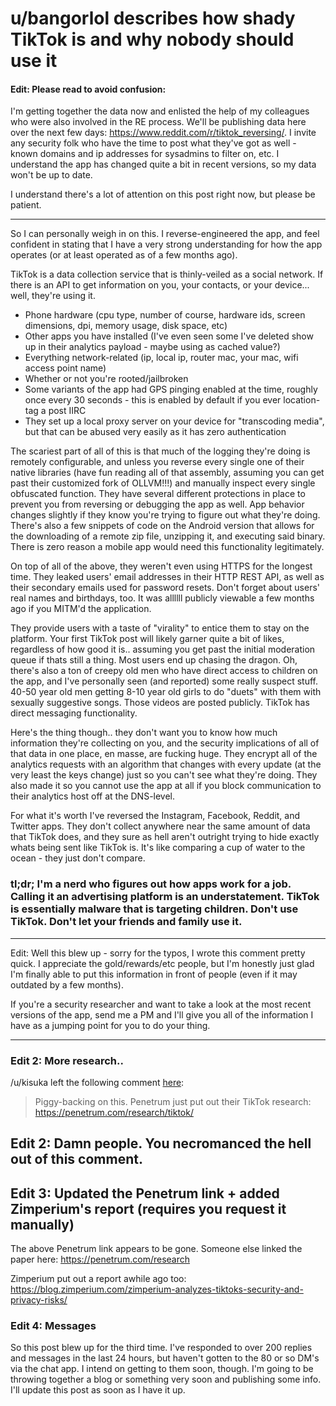 # u/bangorlol describes how shady TikTok is and why nobody should use it

#### Edit: Please read to avoid confusion:  

I'm getting together the data now and enlisted the help of my colleagues who were also involved in the RE process. We'll be publishing data here over the next few days: https://www.reddit.com/r/tiktok_reversing/. I invite any security folk who have the time to post what they've got as well - known domains and ip addresses for sysadmins to filter on, etc. I understand the app has changed quite a bit in recent versions, so my data won't be up to date.



I understand there's a lot of attention on this post right now, but please be patient.

---  


So I can personally weigh in on this. I reverse-engineered the app, and feel confident in stating that I have a very strong understanding for how the app operates (or at least operated as of a few months ago).


TikTok is a data collection service that is thinly-veiled as a social network. If there is an API to get information on you, your contacts, or your device... well, they're using it.  

- Phone hardware (cpu type, number of course, hardware ids, screen dimensions, dpi, memory usage, disk space, etc)  
- Other apps you have installed (I've even seen some I've deleted show up in their analytics payload - maybe using as cached value?)  
- Everything network-related (ip, local ip, router mac, your mac, wifi access point name)  
- Whether or not you're rooted/jailbroken  
- Some variants of the app had GPS pinging enabled at the time, roughly once every 30 seconds - this is enabled by default if you ever location-tag a post IIRC  
- They set up a local proxy server on your device for "transcoding media", but that can be abused very easily as it has zero authentication  


The scariest part of all of this is that much of the logging they're doing is remotely configurable, and unless you reverse every single one of their native libraries (have fun reading all of that assembly, assuming you can get past their customized fork of OLLVM!!!) and manually inspect every single obfuscated function. They have several different protections in place to prevent you from reversing or debugging the app as well. App behavior changes slightly if they know you're trying to figure out what they're doing. There's also a few snippets of code on the Android version that allows for the downloading of a remote zip file, unzipping it, and executing said binary. There is zero reason a mobile app would need this functionality legitimately.


On top of all of the above, they weren't even using HTTPS for the longest time. They leaked users' email addresses in their HTTP REST API, as well as their secondary emails used for password resets. Don't forget about users' real names and birthdays, too. It was allllll publicly viewable a few months ago if you MITM'd the application.


They provide users with a taste of "virality" to entice them to stay on the platform. Your first TikTok post will likely garner quite a bit of likes, regardless of how good it is.. assuming you get past the initial moderation queue if thats still a thing. Most users end up chasing the dragon. Oh, there's also a ton of creepy old men who have direct access to children on the app, and I've personally seen (and reported) some really suspect stuff. 40-50 year old men getting 8-10 year old girls to do "duets" with them with sexually suggestive songs. Those videos are posted publicly. TikTok has direct messaging functionality.


Here's the thing though.. they don't want you to know how much information they're collecting on you, and the security implications of all of that data in one place, en masse, are fucking huge. They encrypt all of the analytics requests with an algorithm that changes with every update (at the very least the keys change) just so you can't see what they're doing. They also made it so you cannot use the app at all if you block communication to their analytics host off at the DNS-level.


For what it's worth I've reversed the Instagram, Facebook, Reddit, and Twitter apps. They don't collect anywhere near the same amount of data that TikTok does, and they sure as hell aren't outright trying to hide exactly whats being sent like TikTok is. It's like comparing a cup of water to the ocean - they just don't compare.



### tl;dr; I'm a nerd who figures out how apps work for a job. Calling it an advertising platform is an understatement. TikTok is essentially malware that is targeting children. Don't use TikTok. Don't let your friends and family use it.

---  

Edit: Well this blew up - sorry for the typos, I wrote this comment pretty quick. I appreciate the gold/rewards/etc people, but I'm honestly just glad I'm finally able to put this information in front of people (even if it may outdated by a few months).


If you're a security researcher and want to take a look at the most recent versions of the app, send me a PM and I'll give you all of the information I have as a jumping point for you to do your thing.

---  


### Edit 2: More research..

/u/kisuka left the following comment [here](https://www.reddit.com/r/videos/comments/fxgi06/not_new_news_but_tbh_if_you_have_tiktiok_just_get/fn1e2e3/):

> Piggy-backing on this. Penetrum just put out their TikTok research: https://penetrum.com/research/tiktok/

## Edit 2: Damn people. You necromanced the hell out of this comment.
## Edit 3: Updated the Penetrum link + added Zimperium's report (requires you request it manually)

The above Penetrum link appears to be gone. Someone else linked the paper here: https://penetrum.com/research

Zimperium put out a report awhile ago too: https://blog.zimperium.com/zimperium-analyzes-tiktoks-security-and-privacy-risks/   

### Edit 4: Messages  

So this post blew up for the third time. I've responded to over 200 replies and messages in the last 24 hours, but haven't gotten to the 80 or so DM's via the chat app. I intend on getting to them soon, though. I'm going to be throwing together a blog or something very soon and publishing some info. I'll update this post as soon as I have it up.
